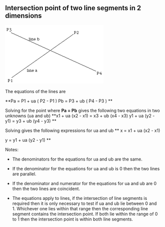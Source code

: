 ## Intersection point of two line segments in 2 dimensions

![image](images/lineintersec.gif)

The equations of the lines are

**Pa = P1 + ua ( P2 - P1 )
Pb = P3 + ub ( P4 - P3 ) **

Solving for the point where **Pa = Pb** gives the following two equations in two unknowns (ua and ub) 
**x1 + ua (x2 - x1) = x3 + ub (x4 - x3) 
y1 + ua (y2 - y1) = y3 + ub (y4 - y3) **

Solving gives the following expressions for ua and ub
**
x = x1 + ua (x2 - x1)

y = y1 + ua (y2 - y1) **


Notes:

- The denominators for the equations for ua and ub are the same.

- If the denominator for the equations for ua and ub is 0 then the two lines are parallel.

- If the denominator and numerator for the equations for ua and ub are 0 then the two lines are coincident.

- The equations apply to lines, if the intersection of line segments is required then it is only necessary to test if ua and ub lie between 0 and 1. Whichever one lies within that range then the corresponding line segment contains the intersection point. If both lie within the range of 0 to 1 then the intersection point is within both line segments. 